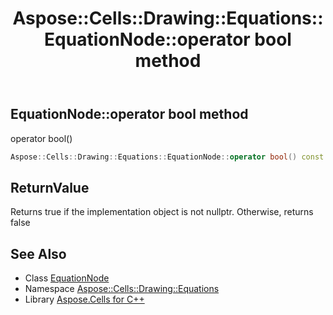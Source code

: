 ﻿---
title: Aspose::Cells::Drawing::Equations::EquationNode::operator bool method
linktitle: operator bool
second_title: Aspose.Cells for C++ API Reference
description: 'Aspose::Cells::Drawing::Equations::EquationNode::operator bool method. operator bool() in C++.'
type: docs
weight: 400
url: /cpp/aspose.cells.drawing.equations/equationnode/operator_bool/
---
## EquationNode::operator bool method


operator bool()

```cpp
Aspose::Cells::Drawing::Equations::EquationNode::operator bool() const
```


## ReturnValue

Returns true if the implementation object is not nullptr. Otherwise, returns false

## See Also

* Class [EquationNode](../)
* Namespace [Aspose::Cells::Drawing::Equations](../../)
* Library [Aspose.Cells for C++](../../../)

